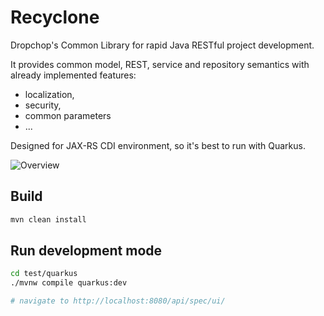 # Recyclone

Dropchop's Common Library for rapid Java RESTful project development.

It provides common model, REST, service and repository semantics with already implemented features:
- localization,
- security,
- common parameters
- ...

Designed for JAX-RS CDI environment, so it's best to run with Quarkus.

![Overview](https://github.com/ivlcic/recyclone/blob/4ec9266f62f3b34cc231cdcb3d82eaaf5797033c/docs/img/Recyclone.svg)

## Build

```bash 
mvn clean install
```

## Run development mode

```bash
cd test/quarkus
./mvnw compile quarkus:dev

# navigate to http://localhost:8080/api/spec/ui/
```


